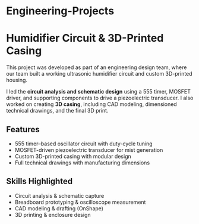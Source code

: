 # Engineering-Projects

# Humidifier Circuit & 3D-Printed Casing

This project was developed as part of an engineering design team, where our team built a working ultrasonic humidifier circuit and custom 3D-printed housing.  

I led the **circuit analysis and schematic design** using a 555 timer, MOSFET driver, and supporting components to drive a piezoelectric transducer. I also worked on creating **3D casing**, including CAD modeling, dimensioned technical drawings, and the final 3D print.

## Features
- 555 timer–based oscillator circuit with duty-cycle tuning
- MOSFET-driven piezoelectric transducer for mist generation
- Custom 3D-printed casing with modular design
- Full technical drawings with manufacturing dimensions

## Skills Highlighted
- Circuit analysis & schematic capture
- Breadboard prototyping & oscilloscope measurement
- CAD modeling & drafting (OnShape)
- 3D printing & enclosure design
